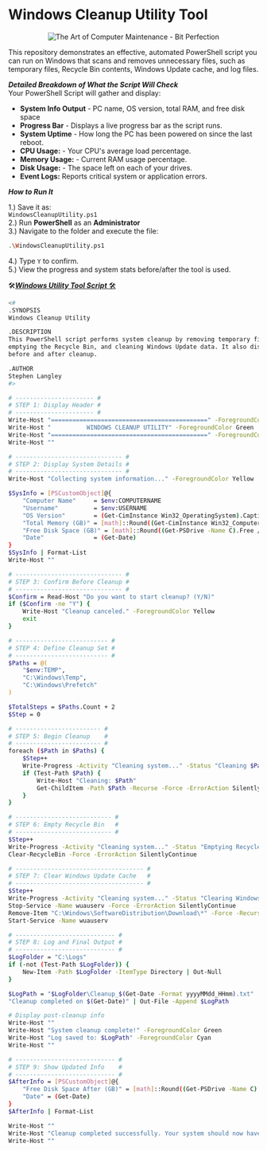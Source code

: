<h1>Windows Cleanup Utility Tool</h1>
<p align="center">
<img src="https://bitperfection.com/wp-content/uploads/2020/08/Computer-Maintenance-New.jpg" alt="The Art of Computer Maintenance - Bit Perfection"/>
</p>  

This repository demonstrates an effective, automated PowerShell script you can run on Windows that scans and removes unnecessary files, such as temporary files, Recycle Bin contents, Windows Update cache, and log files.

***Detailed Breakdown of What the Script Will Check***  
Your PowerShell Script will gather and display:  
- **System Info Output** - PC name, OS version, total RAM, and free disk space
- **Progress Bar** - Displays a live progress bar as the script runs.
- **System Uptime** - How long the PC has been powered on since the last reboot.
- **CPU Usage:** - Your CPU's average load percentage.
- **Memory Usage:** - Current RAM usage percentage.
- **Disk Usage:** - The space left on each of your drives.
- **Event Logs:** Reports critical system or application errors.

***How to Run It***  

1.) Save it as:   
`WindowsCleanupUtility.ps1`   
2.) Run **PowerShell** as an **Administrator**   
3.) Navigate to the folder and execute the file:  
```bash
.\WindowsCleanupUtility.ps1
```
4.) Type `Y` to confirm.   
5.) View the progress and system stats before/after the tool is used.

🛠️<ins>***Windows Utility Tool Script***<ins> 🛠️

```bash
<#
.SYNOPSIS
Windows Cleanup Utility

.DESCRIPTION
This PowerShell script performs system cleanup by removing temporary files, clearing caches,
emptying the Recycle Bin, and cleaning Windows Update data. It also displays system information
before and after cleanup.

.AUTHOR
Stephen Langley
#>

# ---------------------- #
# STEP 1: Display Header #
# ---------------------- #
Write-Host "============================================" -ForegroundColor Cyan
Write-Host "          WINDOWS CLEANUP UTILITY" -ForegroundColor Green
Write-Host "============================================" -ForegroundColor Cyan
Write-Host ""

# ------------------------------ #
# STEP 2: Display System Details #
# ------------------------------ #
Write-Host "Collecting system information..." -ForegroundColor Yellow

$SysInfo = [PSCustomObject]@{
    "Computer Name"     = $env:COMPUTERNAME
    "Username"          = $env:USERNAME
    "OS Version"        = (Get-CimInstance Win32_OperatingSystem).Caption
    "Total Memory (GB)" = [math]::Round((Get-CimInstance Win32_ComputerSystem).TotalPhysicalMemory / 1GB, 2)
    "Free Disk Space (GB)" = [math]::Round((Get-PSDrive -Name C).Free / 1GB, 2)
    "Date"              = (Get-Date)
}
$SysInfo | Format-List
Write-Host ""

# ------------------------------ #
# STEP 3: Confirm Before Cleanup #
# ------------------------------ #
$Confirm = Read-Host "Do you want to start cleanup? (Y/N)"
if ($Confirm -ne "Y") {
    Write-Host "Cleanup canceled." -ForegroundColor Yellow
    exit
}

# -------------------------- #
# STEP 4: Define Cleanup Set #
# -------------------------- #
$Paths = @(
    "$env:TEMP",
    "C:\Windows\Temp",
    "C:\Windows\Prefetch"
)

$TotalSteps = $Paths.Count + 2
$Step = 0

# ------------------------ #
# STEP 5: Begin Cleanup    #
# ------------------------ #
foreach ($Path in $Paths) {
    $Step++
    Write-Progress -Activity "Cleaning system..." -Status "Cleaning $Path" -PercentComplete (($Step / $TotalSteps) * 100)
    if (Test-Path $Path) {
        Write-Host "Cleaning: $Path"
        Get-ChildItem -Path $Path -Recurse -Force -ErrorAction SilentlyContinue | Remove-Item -Force -Recurse -ErrorAction SilentlyContinue
    }
}

# --------------------------- #
# STEP 6: Empty Recycle Bin   #
# --------------------------- #
$Step++
Write-Progress -Activity "Cleaning system..." -Status "Emptying Recycle Bin..." -PercentComplete (($Step / $TotalSteps) * 100)
Clear-RecycleBin -Force -ErrorAction SilentlyContinue

# ------------------------------------ #
# STEP 7: Clear Windows Update Cache   #
# ------------------------------------ #
$Step++
Write-Progress -Activity "Cleaning system..." -Status "Clearing Windows Update Cache..." -PercentComplete (($Step / $TotalSteps) * 100)
Stop-Service -Name wuauserv -Force -ErrorAction SilentlyContinue
Remove-Item "C:\Windows\SoftwareDistribution\Download\*" -Force -Recurse -ErrorAction SilentlyContinue
Start-Service -Name wuauserv

# ---------------------------- #
# STEP 8: Log and Final Output #
# ---------------------------- #
$LogFolder = "C:\Logs"
if (-not (Test-Path $LogFolder)) {
    New-Item -Path $LogFolder -ItemType Directory | Out-Null
}

$LogPath = "$LogFolder\Cleanup_$(Get-Date -Format yyyyMMdd_HHmm).txt"
"Cleanup completed on $(Get-Date)" | Out-File -Append $LogPath

# Display post-cleanup info
Write-Host ""
Write-Host "System cleanup complete!" -ForegroundColor Green
Write-Host "Log saved to: $LogPath" -ForegroundColor Cyan
Write-Host ""

# ---------------------------- #
# STEP 9: Show Updated Info    #
# ---------------------------- #
$AfterInfo = [PSCustomObject]@{
    "Free Disk Space After (GB)" = [math]::Round((Get-PSDrive -Name C).Free / 1GB, 2)
    "Date" = (Get-Date)
}
$AfterInfo | Format-List

Write-Host ""
Write-Host "Cleanup completed successfully. Your system should now have improved performance." -ForegroundColor Green
Write-Host ""
```
